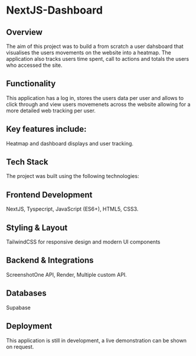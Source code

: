 # NextJS-Dashboard

## Overview
The aim of this project was to build a from scratch a user dahsboard that visualises the users movements on the website into a heatmap. The application also tracks users time spent, call to actions and totals the users who accessed the site.

## Functionality
This application has a log in, stores the users data per user and allows to click through and view users movemenets across the website allowing for a more detailed web tracking per user.

## Key features include:
Heatmap and dashboard displays and user tracking.

## Tech Stack
The project was built using the following technologies:

## Frontend Development
NextJS, Tyspecript, JavaScript (ES6+), HTML5, CSS3.

## Styling & Layout
TailwindCSS for responsive design and modern UI components

## Backend & Integrations 
ScreenshotOne API, Render, Multiple custom API.

## Databases
Supabase

## Deployment
This application is still in development, a live demonstration can be shown on request.
